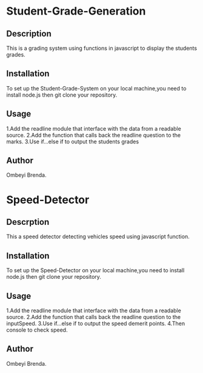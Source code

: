 # Student-Grade-Generation

## Description
This is a grading system using functions in javascript to display the students grades.

## Installation
To set up the Student-Grade-System on your local machine,you need to install node.js then git clone your repository.

## Usage
1.Add the readline module that interface with the data from a readable source.
2.Add the function that calls back the readline question to the marks.
3.Use if...else if to output the students grades

## Author
Ombeyi Brenda.

# Speed-Detector

## Descrption
This a speed detector detecting vehicles speed using javascript function.

## Installation
To set up the Speed-Detector on your local machine,you need to install node.js then git clone your repository.

## Usage
1.Add the readline module that interface with the data from a readable source.
2.Add the function that calls back the readline question to the inputSpeed.
3.Use if...else if to output the speed demerit points.
4.Then console to check speed.

## Author
Ombeyi Brenda.



